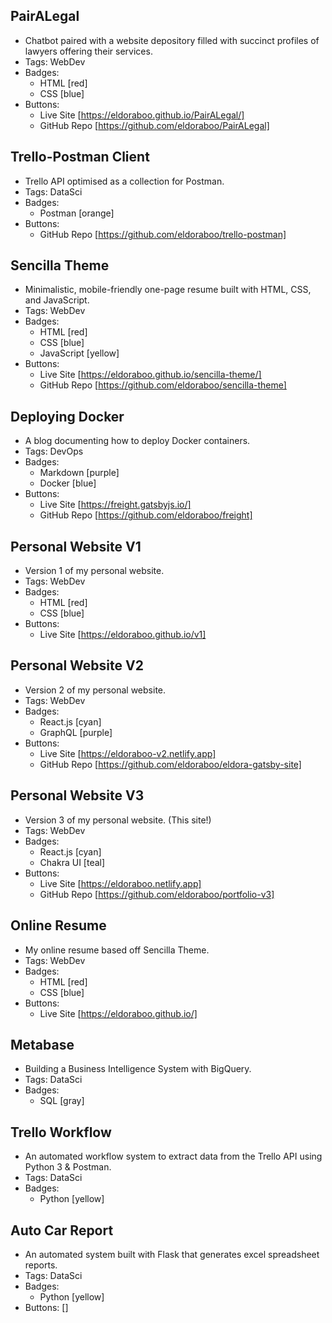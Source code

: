 ## PairALegal
- Chatbot paired with a website depository filled with succinct profiles of lawyers offering their services.
- Tags: WebDev
- Badges:
  - HTML [red]
  - CSS [blue]
- Buttons:
  - Live Site [https://eldoraboo.github.io/PairALegal/]
  - GitHub Repo [https://github.com/eldoraboo/PairALegal]

## Trello-Postman Client
- Trello API optimised as a collection for Postman.
- Tags: DataSci
- Badges:
  - Postman [orange]
- Buttons:
  - GitHub Repo [https://github.com/eldoraboo/trello-postman]

## Sencilla Theme
- Minimalistic, mobile-friendly one-page resume built with HTML, CSS, and JavaScript.
- Tags: WebDev
- Badges:
  - HTML [red]
  - CSS [blue]
  - JavaScript [yellow]
- Buttons:
  - Live Site [https://eldoraboo.github.io/sencilla-theme/]
  - GitHub Repo [https://github.com/eldoraboo/sencilla-theme]

## Deploying Docker
- A blog documenting how to deploy Docker containers.
- Tags: DevOps
- Badges:
  - Markdown [purple]
  - Docker [blue]
- Buttons:
  - Live Site [https://freight.gatsbyjs.io/]
  - GitHub Repo [https://github.com/eldoraboo/freight]

## Personal Website V1
- Version 1 of my personal website.
- Tags: WebDev
- Badges:
  - HTML [red]
  - CSS [blue]
- Buttons:
  - Live Site [https://eldoraboo.github.io/v1]

## Personal Website V2
- Version 2 of my personal website.
- Tags: WebDev
- Badges:
  - React.js [cyan]
  - GraphQL [purple]
- Buttons:
  - Live Site [https://eldoraboo-v2.netlify.app]
  - GitHub Repo [https://github.com/eldoraboo/eldora-gatsby-site]

## Personal Website V3
- Version 3 of my personal website. (This site!)
- Tags: WebDev
- Badges:
  - React.js [cyan]
  - Chakra UI [teal]
- Buttons:
  - Live Site [https://eldoraboo.netlify.app]
  - GitHub Repo [https://github.com/eldoraboo/portfolio-v3]

## Online Resume
- My online resume based off Sencilla Theme.
- Tags: WebDev
- Badges:
  - HTML [red]
  - CSS [blue]
- Buttons:
  - Live Site [https://eldoraboo.github.io/]

## Metabase
- Building a Business Intelligence System with BigQuery.
- Tags: DataSci
- Badges:
  - SQL [gray]

## Trello Workflow
- An automated workflow system to extract data from the Trello API using Python 3 & Postman.
- Tags: DataSci
- Badges:
  - Python [yellow]

## Auto Car Report
- An automated system built with Flask that generates excel spreadsheet reports.
- Tags: DataSci
- Badges:
  - Python [yellow]
- Buttons: []